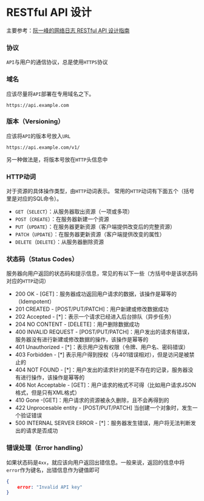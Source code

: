 # RESTful API 设计

主要参考：[阮一峰的网络日志 RESTful API 设计指南](http://www.ruanyifeng.com/blog/2014/05/restful_api.html)


### 协议

`API`与用户的通信协议，总是使用`HTTPS`协议


### 域名
应该尽量将`API`部署在专用域名之下。
```
https://api.example.com
```


### 版本（Versioning）

应该将`API`的版本号放入`URL`
```
https://api.example.com/v1/
```
另一种做法是，将版本号放在`HTTP`头信息中


### HTTP动词

对于资源的具体操作类型，由`HTTP`动词表示。
常用的`HTTP`动词有下面五个（括号里是对应的SQL命令）。
- `GET`（`SELECT`）：从服务器取出资源（一项或多项）
- `POST`（`CREATE`）：在服务器新建一个资源
- `PUT`（`UPDATE`）：在服务器更新资源（客户端提供改变后的完整资源）
- `PATCH`（`UPDATE`）：在服务器更新资源（客户端提供改变的属性）
- `DELETE`（`DELETE`）：从服务器删除资源


### 状态码（Status Codes）

服务器向用户返回的状态码和提示信息，常见的有以下一些（方括号中是该状态码对应的`HTTP`动词）
- 200 OK - [GET]：服务器成功返回用户请求的数据，该操作是幂等的（Idempotent）
- 201 CREATED - [POST/PUT/PATCH]：用户新建或修改数据成功
- 202 Accepted - [*]：表示一个请求已经进入后台排队（异步任务）
- 204 NO CONTENT - [DELETE]：用户删除数据成功
- 400 INVALID REQUEST - [POST/PUT/PATCH]：用户发出的请求有错误，服务器没有进行新建或修改数据的操作，该操作是幂等的
- 401 Unauthorized - [*]：表示用户没有权限（令牌、用户名、密码错误）
- 403 Forbidden - [*] 表示用户得到授权（与401错误相对），但是访问是被禁止的
- 404 NOT FOUND - [*]：用户发出的请求针对的是不存在的记录，服务器没有进行操作，该操作是幂等的
- 406 Not Acceptable - [GET]：用户请求的格式不可得（比如用户请求JSON格式，但是只有XML格式）
- 410 Gone -[GET]：用户请求的资源被永久删除，且不会再得到的
- 422 Unprocesable entity - [POST/PUT/PATCH] 当创建一个对象时，发生一个验证错误
- 500 INTERNAL SERVER ERROR - [*]：服务器发生错误，用户将无法判断发出的请求是否成功


### 错误处理（Error handling）

如果状态码是`4xx`，就应该向用户返回出错信息。一般来说，返回的信息中将`error`作为键名，出错信息作为键值即可
```json
{
    error: "Invalid API key"
}
```